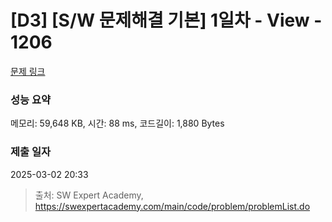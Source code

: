 # [D3] [S/W 문제해결 기본] 1일차 - View - 1206 

[문제 링크](https://swexpertacademy.com/main/code/problem/problemDetail.do?contestProbId=AV134DPqAA8CFAYh) 

### 성능 요약

메모리: 59,648 KB, 시간: 88 ms, 코드길이: 1,880 Bytes

### 제출 일자

2025-03-02 20:33



> 출처: SW Expert Academy, https://swexpertacademy.com/main/code/problem/problemList.do